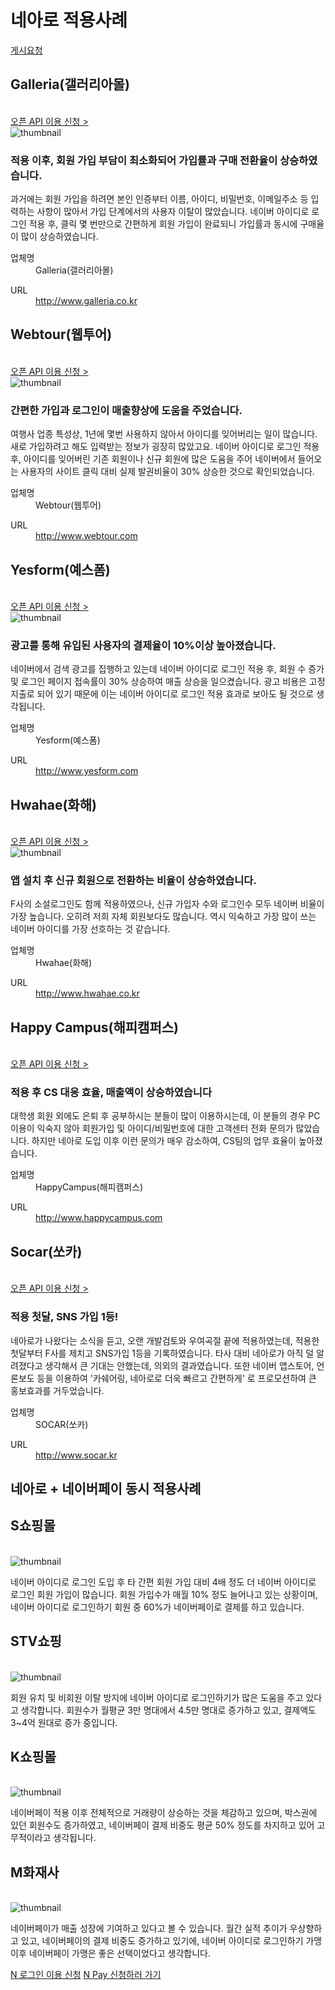 # 네아로 적용사례

<html lang="ko">
<head>
    <title>NAVER Developers - 네이버 아이디로 로그인 적용사례</title>
</head>
<body>
<!-- content -->
<div class="con">
    <div class="h_page_area h_page_area_bt">
        <div class="side_menu">
            <a class="btn_n" href="mailto://naveridlogin@naver.com">게시요청</a>
        </div>
    </div>
    <div id="BestPractice0">
        <h2>Galleria(갤러리아몰)</h2>
        <br>
        <div class="buttons2">
            <a class="btn_b_hi3" href="https://developers.naver.com/apps/#/register?api=nvlogin">오픈 API 이용 신청 &gt;</a>
        </div>
        <div class="img_area"><img src="./images/bestprac_galleria.png" alt="thumbnail"></div>
        <h3 class="h_sub v4">적용 이후, 회원 가입 부담이 최소화되어 가입률과 구매 전환율이 상승하였습니다.</h3>
        <p class="p_desc">
            과거에는 회원 가입을 하려면 본인 인증부터 이름, 아이디, 비밀번호, 이메일주소 등 입력하는 사항이 많아서 가입 단계에서의 사용자 이탈이 많았습니다.
            네이버 아이디로 로그인 적용 후, 클릭 몇 번만으로 간편하게 회원 가입이 완료되니 가입률과 동시에 구매율이 많이 상승하였습니다.
        </p>
        <div class="list_type3">
            <dl>
                <dt>업체명</dt>
                <dd>Galleria(갤러리아몰)</dd>
            </dl>
            <dl>
                <dt>URL</dt>
                <dd><a target="_blank" class="color_p2 underline" href="http://www.galleria.co.kr">http://www.galleria.co.kr</a></dd>
            </dl>
        </div>
    </div>
    <!-- 2.탭내용:Webtour(웹투어)-->
    <div id="BestPractice1">
        <h2>Webtour(웹투어)</h2>
        <br>
        <div class="buttons2">
            <a class="btn_b_hi3" href="https://developers.naver.com/apps/#/register?api=nvlogin">오픈 API 이용 신청 &gt;</a>
        </div>
        <div class="img_area"><img src="./images/bestprac_webtour.png" alt="thumbnail"></div>
        <h3 class="h_sub v4">간편한 가입과 로그인이 매출향상에 도움을 주었습니다.</h3>
        <p class="p_desc">
            여행사 업종 특성상, 1년에 몇번 사용하지 않아서 아이디를 잊어버리는 일이 많습니다. 새로 가입하려고 해도 입력받는 정보가 굉장히 많았고요.
            네이버 아이디로 로그인 적용 후, 아이디를 잊어버린 기존 회원이나 신규 회원에 많은 도움을 주어 네이버에서 들어오는 사용자의 사이트 클릭 대비 실제 발권비율이 30% 상승한 것으로 확인되었습니다.
        </p>
        <div class="list_type3">
            <dl>
                <dt>업체명</dt>
                <dd>Webtour(웹투어)</dd>
            </dl>
            <dl>
                <dt>URL</dt>
                <dd><a target="_blank" class="color_p2 underline" href="http://www.webtour.com">http://www.webtour.com</a></dd>
            </dl>
        </div>
    </div>
    <!-- 3.탭내용:Yesform(예스폼)-->
    <div id="BestPractice2">
        <h2>Yesform(예스폼)</h2>
        <br>
        <div class="buttons2">
            <a class="btn_b_hi3" href="https://developers.naver.com/apps/#/register?api=nvlogin">오픈 API 이용 신청 &gt;</a>
        </div>
        <div class="img_area"><img src="./images/bestprac_yesform.png" alt="thumbnail"></div>
        <h3 class="h_sub v4">광고를 통해 유입된 사용자의 결제율이 10%이상 높아졌습니다.</h3>
        <p class="p_desc">
            네이버에서 검색 광고를 집행하고 있는데 네이버 아이디로 로그인 적용 후, 회원 수 증가 및 로그인 페이지 접속률이 30% 상승하여 매출 상승을 일으켰습니다.
            광고 비용은 고정 지출로 되어 있기 때문에  이는 네이버 아이디로 로그인 적용 효과로 보아도 될 것으로 생각됩니다.
        </p>
        <div class="list_type3">
            <dl>
                <dt>업체명</dt>
                <dd>Yesform(예스폼)</dd>
            </dl>
            <dl>
                <dt>URL</dt>
                <dd><a target="_blank" class="color_p2 underline" href="http://www.yesform.com">http://www.yesform.com</a></dd>
            </dl>
        </div>
    </div>
    <!-- 4.탭내용:Hwahae(화해)-->
    <div id="BestPractice3">
        <h2>Hwahae(화해)</h2>
        <br>
        <div class="buttons2">
            <a class="btn_b_hi3" href="https://developers.naver.com/apps/#/register?api=nvlogin">오픈 API 이용 신청 &gt;</a>
        </div>
        <div class="img_area"><img src="./images/bestprac_hwahae.png" alt="thumbnail"></div>
        <h3 class="h_sub v4">앱 설치 후 신규 회원으로 전환하는 비율이 상승하였습니다.</h3>
        <p class="p_desc">
            F사의 소설로그인도 함께 적용하였으나, 신규 가입자 수와 로그인수 모두 네이버 비율이 가장 높습니다. 오히려 저희 자체 회원보다도 많습니다.
            역시 익숙하고 가장 많이 쓰는 네이버 아이디를 가장 선호하는 것 같습니다.
        </p>
        <div class="list_type3">
            <dl>
                <dt>업체명</dt>
                <dd>Hwahae(화해)</dd>
            </dl>
            <dl>
                <dt>URL</dt>
                <dd><a target="_blank" class="color_p2 underline" href="http://www.hwahae.co.kr">http://www.hwahae.co.kr</a></dd>
            </dl>
        </div>
    </div>
    <!-- 5.탭내용:Happy Campus(해피캠퍼스)-->
    <div id="BestPractice4">
        <h2>Happy Campus(해피캠퍼스)</h2>
        <br>
        <div class="buttons2">
            <a class="btn_b_hi3" href="https://developers.naver.com/apps/#/register?api=nvlogin">오픈 API 이용 신청 &gt;</a>
        </div>
        <div class="img_area"><img alt="" src="./images/img_intro_naveridlogin_bp02.png"></div>
        <h3 class="h_sub v4">적용 후 CS 대응 효율, 매출액이 상승하였습니다</h3>
        <p class="p_desc">
            대학생 회원 외에도 은퇴 후 공부하시는 분들이 많이 이용하시는데, 이 분들의 경우 PC 이용이 익숙지 않아 회원가입 및 아이디/비밀번호에 대한 고객센터 전화 문의가 많았습니다.
            하지만 네아로 도입 이후 이런 문의가 매우 감소하여, CS팀의 업무 효율이 높아졌습니다.
        </p>
        <div class="list_type3">
            <dl>
                <dt>업체명</dt>
                <dd>HappyCampus(해피캠퍼스)</dd>
            </dl>
            <dl>
                <dt>URL</dt>
                <dd><a target="_blank" class="color_p2 underline" href="http://www.happycampus.com/">http://www.happycampus.com</a></dd>
            </dl>
        </div>
    </div>
    <!-- 6.탭내용:Socar(쏘카)-->
    <div id="BestPractice5">
        <h2>Socar(쏘카)</h2>
        <br>
        <div class="buttons2">
            <a class="btn_b_hi3" href="https://developers.naver.com/apps/#/register?api=nvlogin">오픈 API 이용 신청 &gt;</a>
        </div>
        <div class="img_area"><img alt="" src="./images/img_intro_naveridlogin_bp03.png"></div>
        <h3 class="h_sub v4">적용 첫달, SNS 가입 1등!</h3>
        <p class="p_desc">
            네아로가 나왔다는 소식을 듣고, 오랜 개발검토와 우여곡절 끝에 적용하였는데, 적용한 첫달부터 F사를 제치고 SNS가입 1등을 기록하였습니다.
            타사 대비 네아로가 아직 덜 알려졌다고 생각해서 큰 기대는 안했는데, 의외의 결과였습니다.
            또한 네이버 앱스토어, 언론보도 등을 이용하여 '카쉐어링, 네아로로 더욱 빠르고 간편하게' 로 프로모션하여 큰 홍보효과를 거두었습니다.
        </p>
        <div class="list_type3">
            <dl>
                <dt>업체명</dt>
                <dd>SOCAR(쏘카)</dd>
            </dl>
            <dl>
                <dt>URL</dt>
                <dd><a target="_blank" class="color_p2 underline" href="http://www.socar.kr/">http://www.socar.kr</a></dd>
            </dl>
        </div>
    </div>
    <div class="h_page_area h_page_area_npay">
        <h2 class="h_page">네아로 + 네이버페이 동시 적용사례</h2>
    </div>
    <!-- 1.탭내용:S쇼핑몰-->
    <div id="NPayBestPractice0">
        <h2>S쇼핑몰</h2>
        <br>
        <div class="img_area"><img src="./images/bestprac_s.png" alt="thumbnail"></div>
        <p class="p_desc">
            네이버 아이디로 로그인 도입 후 타 간편 회원 가입 대비 4배 정도 더 네이버 아이디로 로그인 회원 가입이 많습니다.
            회원 가입수가 매월 10% 정도 늘어나고 있는 상황이며,
            네이버 아이디로 로그인하기 회원 중 60%가 네이버페이로 결제를 하고 있습니다.
        </p>
    </div>
    <!-- 2.탭내용:STV쇼핑-->
    <div id="NPayBestPractice1">
        <h2>STV쇼핑</h2>
        <br>
        <div class="img_area"><img src="./images/bestprac_stv.png" alt="thumbnail"></div>
        <p class="p_desc">
            회원 유치 및 비회원 이탈 방지에 네이버 아이디로 로그인하기가 많은 도움을 주고 있다고 생각합니다.
            회원수가 월평균 3만 명대에서 4.5만 명대로 증가하고 있고,
            결제액도 3~4억 원대로 증가 중입니다.
        </p>
    </div>
    <!-- 3.탭내용:K쇼핑몰-->
    <div id="NPayBestPractice2">
        <h2>K쇼핑몰</h2>
        <br>
        <div class="img_area"><img src="./images/bestprac_k.png" alt="thumbnail"></div>
        <p class="p_desc">
            네이버페이 적용 이후 전체적으로 거래량이 상승하는 것을 
            체감하고 있으며, 박스권에 있던 회원수도 증가하였고, 
            네이버페이 결제 비중도 평균 50% 정도를 차지하고 있어 
            고무적이라고 생각됩니다.
        </p>
    </div>
    <!-- 4.탭내용:M화재사-->
    <div id="NPayBestPractice3">
        <h2>M화재사</h2>
        <br>
        <div class="img_area"><img src="./images/bestprac_m.png" alt="thumbnail"></div>
        <p class="p_desc">
            네이버페이가 매출 성장에 기여하고 있다고 볼 수 있습니다.
            월간 실적 추이가 우상향하고 있고, 네이버페이의 결제 비중도
            증가하고 있기에, 네이버 아이디로 로그인하기 가맹 이후 
            네이버페이 가맹은 좋은 선택이었다고 생각합니다.
        </p>
    </div>
    <div class="btn_npay_area">
        <a href="https://developers.naver.com/apps/#/register?api=nvlogin" class="btn_nlogin">N 로그인 이용 신청</a>
        <a href="https://admin.pay.naver.com/notice/view?id=200010243" class="btn_npay">N Pay 신청하러 가기</a>
    </div>
</div>
<script type="text/javascript">
</script>

</body>
</html>